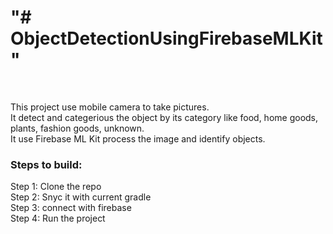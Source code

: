 <H1> "# ObjectDetectionUsingFirebaseMLKit" </H1> </br>

This project use mobile camera to take pictures. </br>
It detect and categerious the object by its category like food, home goods, plants, fashion goods, unknown. </br>
It use Firebase ML Kit process the image and identify objects. </br>

<h3>Steps to build: </h3>
Step 1: Clone the repo </br>
Step 2: Snyc it with current gradle </br>
Step 3: connect with firebase </br>
Step 4: Run the project </br>
